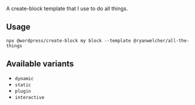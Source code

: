A create-block template that I use to do all things.

## Usage

`npx @wordpress/create-block my block --template @ryanwelcher/all-the-things`


## Available variants

* `dynamic`
* `static`
* `plugin`
* `interactive`
